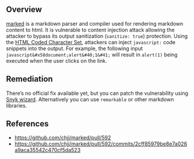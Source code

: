 ## Overview
[marked](https://www.npmjs.com/package/marked) is a markdown parser and compiler used for rendering markdown content to html. It is vulnerable to content injection attack allowing the attacker to bypass its output sanitization (`sanitize: true`) protection. Using the [HTML Coded Character Set](https://www.w3.org/MarkUp/html-spec/html-spec_13.html#SEC13), attackers can inject `javascript:` code snippets into the output. For example, the following input `javascript&#x58document;alert&#40;1&#41;`  will result in `alert(1)` being executed when the user clicks on the link.

## Remediation
There’s no official fix available yet, but you can patch the vulnerability using [Snyk wizard](https://snyk.io/docs/using-snyk/#wizard). Alternatively you can use `remarkable` or other markdown libraries.

## References
- https://github.com/chjj/marked/pull/592
- https://github.com/chjj/marked/pull/592/commits/2cff85979be8e7a026a9aca35542c470cf5da523

